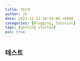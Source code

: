 ```yaml
---
title: 테스트
author: jh
date: 2023-11-13 16:54:00 +0900
categories: [Blogging, Tutorial]
tags: [getting started]
pin: true
---
```


## 테스트
